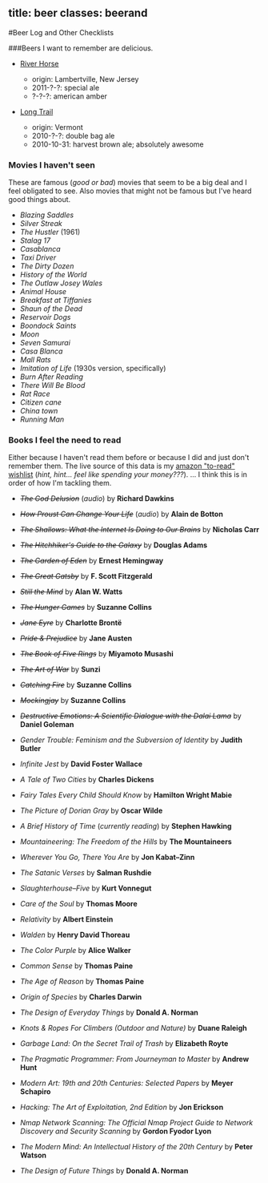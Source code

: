 title: beer
classes: beerand
---

#Beer Log and Other Checklists

<div id="listing"></div>

<div class="list" data-list="beer" markdown="1">

###Beers I want to remember are delicious.
* [River Horse](http://www.riverhorse.com/)

    + origin: Lambertville, New Jersey
    + 2011-?-?: special ale
    + ?-?-?: american amber

* [Long Trail](http://www.longtrail.com/)

    + origin: Vermont
    + 2010-?-?: double bag ale
    + 2010-10-31: harvest brown ale; absolutely awesome
</div><!--//[beer]-->

<div class="list" data-list="movies" markdown="1">

### Movies I haven't seen
These are famous (_good or bad_) movies that seem to be a big deal and I feel
obligated to see. Also movies that might not be famous but I've heard good
things about.

+ <cite>Blazing Saddles</cite>
+ <cite>Silver Streak</cite>
+ <cite>The Hustler</cite> (1961)
+ <cite>Stalag 17</cite>
+ <cite>Casablanca</cite>
+ <cite>Taxi Driver</cite>
+ <cite>The Dirty Dozen</cite>
+ <cite>History of the World</cite>
+ <cite>The Outlaw Josey Wales</cite>
+ <cite>Animal House</cite>
+ <cite>Breakfast at Tiffanies</cite>
+ <cite>Shaun of the Dead</cite>
+ <cite>Reservoir Dogs</cite>
+ <cite>Boondock Saints</cite>
+ <cite>Moon</cite>
+ <cite>Seven Samurai</cite>
+ <cite>Casa Blanca</cite>
+ <cite>Mall Rats</cite>
+ <cite>Imitation of Life</cite> (1930s version, specifically)
+ <cite>Burn After Reading</cite>
+ <cite>There Will Be Blood</cite>
+ <cite>Rat Race</cite>
+ <cite>Citizen cane</cite>
+ <cite>China town</cite>
+ <cite>Running Man</cite>

</div><!--//[movies]-->

<div class="list" data-list="books" markdown="1">

### Books I feel the need to read
Either because I haven't read them before or because I did and just don't
remember them. The live source of this data is my [amazon "to-read"
wishlist][amazon_toread] (_hint, hint... feel like spending your money???_).
... I think this is in order of how I'm tackling them.

* <del><cite>The God Delusion</cite></del> (*audio*)
  <span class="attribution">by <b>Richard Dawkins</b></span>

* <del><cite>How Proust Can Change Your Life</cite></del> (*audio*)
  <span class="attribution">by <b>Alain de Botton</b></span>

* <del><cite>The Shallows: What the Internet Is Doing to Our Brains</cite></del>
  <span class="attribution">by <b>Nicholas Carr</b></span>

* <del><cite>The Hitchhiker's Guide to the Galaxy</cite></del>
  <span class="attribution">by <b>Douglas Adams</b></span>

* <del><cite>The Garden of Eden</cite></del>
  <span class="attribution">by <b>Ernest Hemingway</b></span>

* <del><cite>The Great Gatsby</cite></del>
  <span class="attribution">by <b>F. Scott Fitzgerald</b></span>

* <del><cite>Still the Mind</cite></del>
  <span class="attribution">by <b>Alan W. Watts</b></span>

* <del><cite>The Hunger Games</cite></del>
  <span class="attribution">by <b>Suzanne Collins</b></span>

* <del><cite>Jane Eyre</cite></del>
  <span class="attribution">by <b>Charlotte Brontë</b></span>

* <del><cite>Pride &amp; Prejudice</cite></del>
  <span class="attribution">by <b>Jane Austen</b></span>

* <del><cite>The Book of Five Rings</cite></del>
  <span class="attribution">by <b>Miyamoto Musashi</b></span>

* <del><cite>The Art of War</cite></del>
  <span class="attribution">by <b>Sunzi</b></span>

* <del><cite>Catching Fire</cite></del>
  <span class="attribution">by <b>Suzanne Collins</b></span>

* <del><cite>Mockingjay</cite></del>
  <span class="attribution">by <b>Suzanne Collins</b></span>

* <del><cite>Destructive Emotions: A Scientific Dialogue with the Dalai Lama</cite></del>
  <span class="attribution">by <b>Daniel Goleman</b></span>

* <cite>Gender Trouble: Feminism and the Subversion of Identity</cite>
  <span class="attribution">by <b>Judith Butler</b></span>

* <cite>Infinite Jest</cite>
  <span class="attribution">by <b>David Foster Wallace</b></span>

* <cite>A Tale of Two Cities</cite>
  <span class="attribution">by <b>Charles Dickens</b></span>

* <cite>Fairy Tales Every Child Should Know</cite>
  <span class="attribution">by <b>Hamilton Wright Mabie</b></span>

* <cite>The Picture of Dorian Gray</cite>
  <span class="attribution">by <b>Oscar Wilde</b></span>

* <cite>A Brief History of Time</cite> (*currently reading*)
  <span class="attribution">by <b>Stephen Hawking</b></span>

* <cite>Mountaineering: The Freedom of the Hills</cite>
  <span class="attribution">by <b>The Mountaineers</b></span>

* <cite>Wherever You Go, There You Are</cite>
  <span class="attribution">by <b>Jon Kabat&ndash;Zinn</b></span>

* <cite>The Satanic Verses</cite>
  <span class="attribution">by <b>Salman Rushdie</b></span>

* <cite>Slaughterhouse&ndash;Five</cite>
  <span class="attribution">by <b>Kurt Vonnegut</b></span>

* <cite>Care of the Soul</cite>
  <span class="attribution">by <b>Thomas Moore</b></span>

* <cite>Relativity</cite>
  <span class="attribution">by <b>Albert Einstein</b></span>

* <cite>Walden</cite>
  <span class="attribution">by <b>Henry David Thoreau</b></span>

* <cite>The Color Purple</cite>
  <span class="attribution">by <b>Alice Walker</b></span>

* <cite>Common Sense</cite>
  <span class="attribution">by <b>Thomas Paine</b></span>

* <cite>The Age of Reason</cite>
  <span class="attribution">by <b>Thomas Paine</b></span>

* <cite>Origin of Species</cite>
  <span class="attribution">by <b>Charles Darwin</b></span>

* <cite>The Design of Everyday Things</cite>
  <span class="attribution">by <b>Donald A. Norman</b></span>

* <cite>Knots & Ropes For Climbers (Outdoor and Nature)</cite>
  <span class="attribution">by <b>Duane Raleigh</b></span>

* <cite>Garbage Land: On the Secret Trail of Trash</cite>
  <span class="attribution">by <b>Elizabeth Royte</b></span>

* <cite>The Pragmatic Programmer: From Journeyman to Master</cite>
  <span class="attribution">by <b>Andrew Hunt</b></span>

* <cite>Modern Art: 19th and 20th Centuries: Selected Papers</cite>
  <span class="attribution">by <b>Meyer Schapiro</b></span>

* <cite>Hacking: The Art of Exploitation, 2nd Edition</cite>
  <span class="attribution">by <b>Jon Erickson</b></span>

* <cite>Nmap Network Scanning: The Official Nmap Project Guide to Network Discovery and Security Scanning</cite>
  <span class="attribution">by <b>Gordon Fyodor Lyon</b></span>

* <cite>The Modern Mind: An Intellectual History of the 20th Century</cite>
  <span class="attribution">by <b>Peter Watson</b></span>

* <cite>The Design of Future Things</cite>
  <span class="attribution">by <b>Donald A. Norman</b></span>

[amazon_toread]: http://amzn.com/w/21LWOXBICKV4W

</div><!--//[books]-->

